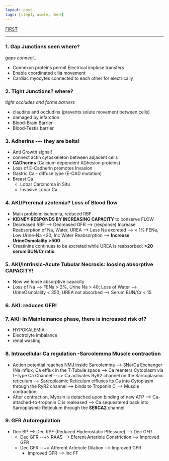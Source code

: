 ```yaml
---
layout: post
tags: [step1, usmle, deck]
---
```


[FIRST](../Deck-step1-all-subjects/)

-----


### 1. Gap Junctions seen where? 

_gaps connect.._
- Connexon proteins permit Electrical impluse transfers
- Enable coordinated cilia movement
- Cardiac myocytes connected to each other for electrically

### 2. Tight Junctions? where?

_tight occludes and forms barriers_

- claudins and occludins (prevents solute movement between cells)
- damaged by infarction
- Blood-Brain Barrier 
- Blood-Testis barrier

### 3. Adherins --- they are belts!

- Anti Growth signal! 
- connect actin cytoskeleton between adjacent cells
- __CADherins__ (Calcium dependent ADhesion proteins)
- Loss of E-Cadherin promotes Invasion
- Gastric Ca - diffuse type (E-CAD mutation)
- Breast Ca
    - Lobar Carcinoma in Situ
    - Invasive Lobar Ca.

### 4. AKI/Prerenal azotemia? Loss of Blood flow

- Main problem: ischemia, reduced RBF
- __KIDNEY RESPONDS BY INCREASING CAPACITY__ to conserve FLOW
- Decreased RBF --> Decreased GFR --> (response) Increase Reabsorption of Na, Water, UREA --> Less Na excreted --> < 1% FENa, Low Urine-Na <20; Inc Water Reabsorption --> __Increase UrineOsmolality >500__ 
- Creatinine continues to be excreted while UREA is reabsorbed: __>20 serum BUN/Cr ratio__

### 5. AKI/Intrinsic-Acute Tubular Necrosis: loosing absorptive CAPACITY!

- Now we loose absorptive capacity
- Loss of Na --> FENa > 2%, Urine Na > 40; Loss of  Water --> UrineOsmolality < 350; UREA not absorbed -->  Serum BUN/Cr < 15


### 6. AKI: reduces GFR!

### 7. AKI: In Mainteinance phase, there is increased risk of?

- HYPOKALEMIA
- Electrolyte imbalance
- renal wasting

### 8. Intracellular Ca regulation -Sarcolemma Muscle contraction

- Action potential reaches NMJ inside Sarcolemma --> 3Na/Ca Exchanger (Na influx, Ca efflux in the T-Tubule space --> Ca reenters Cytoplasm via L-Type Ca Channel --+> Ca activates RyR2 channel on the Sarcoplasmic reticulum --> Sarcoplasmic Reticulum effluxes its Ca into Cytoplasm through the RyR2 channel --> binds to Troponin C --> Muscle contraction;
- After contraction, Myosin is detached upon binding of new ATP --> Ca-attached-to-troponin C is realeased --> Ca sequestered back into Sarcoplasmic Reticulum through the __SERCA2__ channel

### 9. GFR Autoregulation

- Dec BP --> Dec RPF (Reduced Hyderostatic PRessure) --> Dec GFR 
    - Dec GFR --+> RAAS --> Eferent Arteriole Constriction --> Improved  GFR
    - Dec GFR --+> Afferent Arteriole Dilation --> Improved  GFR
        - Improved GFR --> Inc FF



